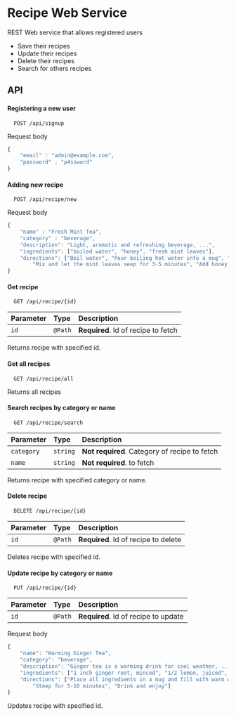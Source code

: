 
# Recipe Web Service

REST Web service that allows registered users

* Save their recipes
* Update their recipes
* Delete their recipes
* Search for others recipes
## API

#### Registering a new user

```
  POST /api/signup
```
Request body
```js
{
    "email" : "admin@example.com",
    "password" : "p4ssword"
}
```

#### Adding new recipe

```
  POST /api/recipe/new
```
Request body
```js
{
    "name" : "Fresh Mint Tea",
    "category" : "beverage",
    "description": "Light, aromatic and refreshing beverage, ...",
    "ingredients": ["boiled water", "honey", "fresh mint leaves"],
    "directions": ["Boil water", "Pour boiling hot water into a mug", "Add fresh mint leaves", 
        "Mix and let the mint leaves seep for 3-5 minutes", "Add honey and mix again"]
}
```

#### Get recipe

```
  GET /api/recipe/{id}
```

| Parameter | Type    | Description                         |
|:----------|:--------|:------------------------------------|
| `id`      | `@Path` | **Required**. Id of recipe to fetch |

Returns recipe with specified id.

#### Get all recipes

```
  GET /api/recipe/all
```

Returns all recipes

#### Search recipes by category or name

```
  GET /api/recipe/search
```
| Parameter  | Type     | Description                                   |
|:-----------|:---------|:----------------------------------------------|
| `category` | `string` | **Not required**. Category of recipe to fetch |
| `name`     | `string` | **Not required**. to fetch                    |

Returns recipe with specified category or name.

#### Delete recipe

```
  DELETE /api/recipe/{id}
```
| Parameter | Type    | Description                          |
|:----------|:--------|:-------------------------------------|
| `id`      | `@Path` | **Required**. Id of recipe to delete |

Deletes recipe with specified id.

#### Update recipe by category or name

```
  PUT /api/recipe/{id}
```
| Parameter | Type    | Description                          |
|:----------|:--------|:-------------------------------------|
| `id`      | `@Path` | **Required**. Id of recipe to update |
  
Request body
```js
{
    "name": "Warming Ginger Tea",
    "category": "beverage",
    "description": "Ginger tea is a warming drink for cool weather, ...",
    "ingredients": ["1 inch ginger root, minced", "1/2 lemon, juiced", "1/2 teaspoon manuka honey"],
    "directions": ["Place all ingredients in a mug and fill with warm water (not too hot so you keep the beneficial honey compounds in tact)", 
        "Steep for 5-10 minutes", "Drink and enjoy"]
}
```

Updates recipe with specified id.
